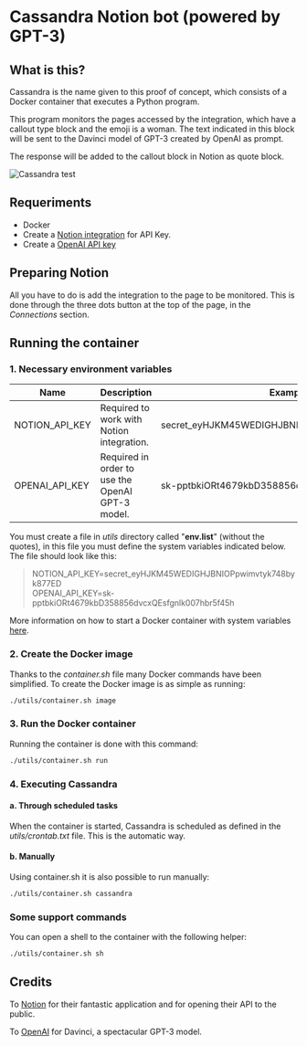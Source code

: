 # Cassandra Notion bot (powered by GPT-3)

## What is this?

Cassandra is the name given to this proof of concept, which consists of a Docker container that executes a Python program.

This program monitors the pages accessed by the integration, which have a callout type block and the emoji is a woman. The text indicated in this block will be sent to the Davinci model of GPT-3 created by OpenAI as prompt.

The response will be added to the callout block in Notion as quote block.

![Cassandra test](https://user-images.githubusercontent.com/49794514/206881319-cd0cfcb3-d094-431b-9a83-e95ea78a8f59.gif)


## Requeriments

- Docker
- Create a [Notion integration](https://www.notion.so/my-integrations) for API Key.
- Create a [OpenAI API key](https://beta.openai.com/account/api-keys)


## Preparing Notion

All you have to do is add the integration to the page to be monitored. This is done through the three dots button at the top of the page, in the *Connections* section.


## Running the container

### 1. Necessary environment variables
| Name           | Description                                                        | Example                                          |
| -------------- | -------------------------------------------------------------------| -------------------------------------------------|
| NOTION_API_KEY | Required to work with Notion integration.                          | secret_eyHJKM45WEDIGHJBNIOPpwimvtyk748byk877ED   |
| OPENAI_API_KEY | Required in order to use the OpenAI GPT-3 model.                   | sk-pptbkiORt4679kbD358856dvcxQEsfgnlk007hbr5f45h |

You must create a file in *utils* directory called "**env.list**" (without the quotes), in this file you must define the system variables indicated below. The file should look like this:
>NOTION_API_KEY=secret_eyHJKM45WEDIGHJBNIOPpwimvtyk748byk877ED  
>OPENAI_API_KEY=sk-pptbkiORt4679kbD358856dvcxQEsfgnlk007hbr5f45h

More information on how to start a Docker container with system variables [here](https://docs.docker.com/engine/reference/commandline/run/#set-environment-variables--e---env---env-file).


### 2. Create the Docker image
Thanks to the *container.sh* file many Docker commands have been simplified. To create the Docker image is as simple as running:
```bash
./utils/container.sh image
```


### 3. Run the Docker container
Running the container is done with this command:
```bash
./utils/container.sh run
```


### 4. Executing Cassandra

#### a. Through scheduled tasks
When the container is started, Cassandra is scheduled as defined in the _utils/crontab.txt_ file. This is the automatic way.

#### b. Manually
Using container.sh it is also possible to run manually:
```bash
./utils/container.sh cassandra
```


### Some support commands
You can open a shell to the container with the following helper:
```bash
./utils/container.sh sh
```


## Credits
To [Notion](https://www.notion.so/) for their fantastic application and for opening their API to the public.

To [OpenAI](https://openai.com/) for Davinci, a spectacular GPT-3 model.
